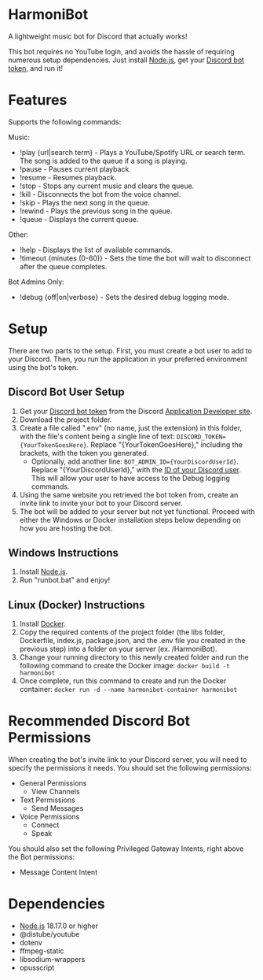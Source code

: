 # HarmoniBot
A lightweight music bot for Discord that actually works!

This bot requires no YouTube login, and avoids the hassle of requiring numerous setup dependencies. Just install [Node.js](https://nodejs.org/), get your [Discord bot token](https://www.writebots.com/discord-bot-token/), and run it!

# Features
Supports the following commands:

Music:
- !play {url|search term} - Plays a YouTube/Spotify URL or search term. The song is added to the queue if a song is playing.
- !pause - Pauses current playback.
- !resume - Resumes playback.
- !stop - Stops any current music and clears the queue.
- !kill - Disconnects the bot from the voice channel.
- !skip - Plays the next song in the queue.
- !rewind - Plays the previous song in the queue.
- !queue - Displays the current queue.

Other:
- !help - Displays the list of available commands.
- !timeout {minutes (0-60)} - Sets the time the bot will wait to disconnect after the queue completes.

Bot Admins Only:
- !debug {off|on|verbose} - Sets the desired debug logging mode.

# Setup

There are two parts to the setup. First, you must create a bot user to add to your Discord. Then, you run the application in your preferred environment using the bot's token.

## Discord Bot User Setup

1) Get your [Discord bot token](https://www.writebots.com/discord-bot-token/) from the Discord [Application Developer site](https://discord.com/developers/applications).
2) Download the project folder.
3) Create a file called ".env" (no name, just the extension) in this folder, with the file's content being a single line of text: `DISCORD_TOKEN={YourTokenGoesHere}`. Replace "{YourTokenGoesHere}," including the brackets, with the token you generated.
    - Optionally, add another line: `BOT_ADMIN_ID={YourDiscordUserId}`. Replace "{YourDiscordUserId}," with the [ID of your Discord user](https://support.discord.com/hc/en-us/articles/206346498-Where-can-I-find-my-User-Server-Message-ID). This will allow your user to have access to the Debug logging commands.
4) Using the same website you retrieved the bot token from, create an invite link to invite your bot to your Discord server.
5) The bot will be added to your server but not yet functional. Proceed with either the Windows or Docker installation steps below depending on how you are hosting the bot.

## Windows Instructions
1) Install [Node.js](https://nodejs.org/).
2) Run "runbot.bat" and enjoy!

## Linux (Docker) Instructions
1) Install [Docker](https://docs.docker.com/engine/install/).
2) Copy the required contents of the project folder (the libs folder, Dockerfile, index.js, package.json, and the .env file you created in the previous step) into a folder on your server (ex. /HarmoniBot).
3) Change your running directory to this newly created folder and run the following command to create the Docker image: `docker build -t harmonibot .`
4) Once complete, run this command to create and run the Docker container: `docker run -d --name harmonibot-container harmonibot`

# Recommended Discord Bot Permissions
When creating the bot's invite link to your Discord server, you will need to specify the permissions it needs. You should set the following permissions:

- General Permissions
    - View Channels
- Text Permissions
    - Send Messages
- Voice Permissions
    - Connect
    - Speak

You should also set the following Privileged Gateway Intents, right above the Bot permissions:
- Message Content Intent

# Dependencies
- [Node.js](https://nodejs.org/) 18.17.0 or higher
- @distube/youtube
- dotenv
- ffmpeg-static
- libsodium-wrappers
- opusscript
